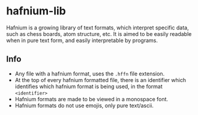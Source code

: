 # hafnium-lib
Hafnium is a growing library of text formats, which interpret specific data, such as chess boards, atom structure, etc. It is aimed to be easily readable when in pure text form, and easily interpretable by programs.
## Info
- Any file with a hafnium format, uses the `.hffn` file extension.
- At the top of every hafnium formatted file, there is an identifier which identifies which hafnium format is being used, in the format `<identifier>`
- Hafnium formats are made to be viewed in a monospace font.
- Hafnium formats do not use emojis, only pure text/ascii.
